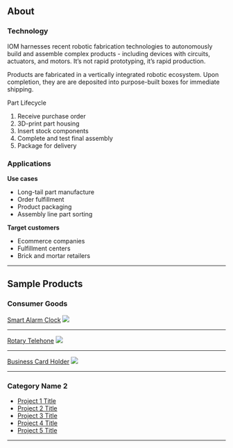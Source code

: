 ## About


### Technology
IOM harnesses recent robotic fabrication technologies to autonomously build and assemble complex products - including devices with circuits, actuators, and motors. It’s not rapid prototyping, it’s rapid production. 

Products are fabricated in a vertically integrated robotic ecosystem. Upon completion, they are are deposited into purpose-built boxes for immediate shipping. 

Part Lifecycle
1. Receive purchase order 
2. 3D-print part housing
3. Insert stock components 
4. Complete and test final assembly
5. Package for delivery

### Applications
**Use cases**
- Long-tail part manufacture
- Order fulfillment
- Product packaging
- Assembly line part sorting

**Target customers**
- Ecommerce companies
- Fulfillment centers
- Brick and mortar retailers

---

## Sample Products


### Consumer Goods

[Smart Alarm Clock](https://www.reggieraye.com/smart-alarm-clock)
<img src="images/dummy_thumbnail.jpg?raw=true"/>

---
[Rotary Telehone](https://www.reggieraye.com/resistance-phone)
<img src="images/dummy_thumbnail.jpg?raw=true"/>

---
[Business Card Holder](https://www.reggieraye.com/card-holder)
<img src="images/dummy_thumbnail.jpg?raw=true"/>

---

### Category Name 2

- [Project 1 Title](http://example.com/)
- [Project 2 Title](http://example.com/)
- [Project 3 Title](http://example.com/)
- [Project 4 Title](http://example.com/)
- [Project 5 Title](http://example.com/)

---





<!-- <p style="font-size:11px">Page template forked from <a href="https://github.com/evanca/quick-portfolio">evanca</a></p> -->
<!-- Remove above link if you don't want to attibute -->
